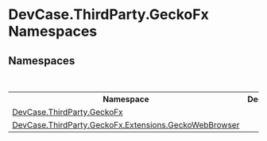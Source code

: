# DevCase.ThirdParty.GeckoFx Namespaces
 




## Namespaces
&nbsp;<table><tr><th>Namespace</th><th>Description</th></tr><tr><td><a href="N_DevCase_ThirdParty_GeckoFx">DevCase.ThirdParty.GeckoFx</a></td><td></td></tr><tr><td><a href="N_DevCase_ThirdParty_GeckoFx_Extensions_GeckoWebBrowser">DevCase.ThirdParty.GeckoFx.Extensions.GeckoWebBrowser</a></td><td></td></tr></table>&nbsp;

